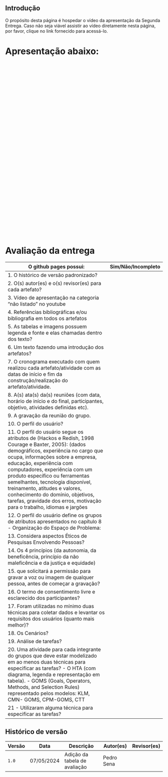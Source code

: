 ## Introdução

O propósito desta página é hospedar o vídeo da apresentação da Segunda Entrega. Caso não seja viável assistir ao vídeo diretamente nesta página, por favor, clique no link fornecido para acessá-lo.

# Apresentação abaixo:

<iframe width="966" height="544" src="" title="Apresentação 02 - Detran DF" frameborder="0" allow="accelerometer<br> autoplay<br> clipboard-write<br> encrypted-media<br> gyroscope<br> picture-in-picture<br> web-share" referrerpolicy="strict-origin-when-cross-origin" allowfullscreen></iframe>

# Avaliação da entrega

| O github pages possui: | Sim/Não/Incompleto |
|-------------------------|---------------------|
| 1. O histórico de versão padronizado? |                     |
| 2. O(s) autor(es) e o(s) revisor(es) para cada artefato? |                     |
| 3. Vídeo de apresentação na categoria “não listado” no youtube |                     |
| 4. Referências bibliográficas e/ou bibliografia em todos os artefatos |                     |
| 5. As tabelas e imagens possuem legenda e fonte e elas chamadas dentro dos texto? |                     |
| 6. Um texto fazendo uma introdução dos artefatos? |                     |
| 7. O cronograma executado com quem realizou cada artefato/atividade com as datas de início e fim da construção/realização do artefato/atividade. |                     |
| 8. A(s) ata(s) da(s) reuniões (com data, horário de início e do final, participantes, objetivo, atividades definidas etc). |                     |
| 9. A gravação da reunião do grupo. |                     |
| 10. O perfil do usuário? |                     |
| 11. O perfil do usuário segue os atributos de (Hackos e Redish, 1998 Courage e Baxter, 2005): (dados demográficos, experiência no cargo que ocupa, informações sobre a empresa, educação, experiência com computadores, experiência com um produto específico ou ferramentas semelhantes, tecnologia disponível, treinamento, atitudes e valores, conhecimento do domínio, objetivos, tarefas, gravidade dos erros, motivação para o trabalho, idiomas e jargões |                     |
| 12. O perfil do usuário define os grupos de atributos apresentados no capítulo 8 - Organização do Espaço de Problema: |                     |
| 13. Considera aspectos Éticos de Pesquisas Envolvendo Pessoas? |                     |
| 14. Os 4 princípios (da autonomia, da beneficência, princípio da não maleficência e da justiça e equidade) |                     |
| 15. que solicitará a permissão para gravar a voz ou imagem de qualquer pessoa, antes de começar a gravação? |                     |
| 16. O termo de consentimento livre e esclarecido dos participantes? |                     |
| 17. Foram utilizadas no mínimo duas técnicas para coletar dados e levantar os requisitos dos usuários (quanto mais melhor)? |                     |
| 18. Os Cenários? |                     |
| 19. Análise de tarefas? |                     |
| 20. Uma atividade para cada integrante do grupos que deve estar modelizado em ao menos duas técnicas para especificar as tarefas? - O HTA (com diagrama, legenda e representação em tabela). - GOMS (Goals, Operators, Methods, and Selection Rules) representado pelos modelos: KLM, CMN- GOMS, CPM-GOMS, CTT |                     |
| 21 - Utilizaram alguma técnica para especificar as tarefas? |                     |



## Histórico de versão

| Versão | Data     | Descrição                       | Autor(es)       | Revisor(es)                  |
| ------ | -------- | ------------------------------- | --------------- | ---------------------------- |
| `1.0`  | 07/05/2024 | Adição da tabela de avaliação | Pedro Sena  | |
